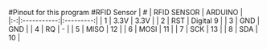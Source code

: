 #Pinout for this program
#RFID Sensor
| # | RFID SENSOR |  ARDUINO  |
|:-:|:-----------:|:---------:|
| 1 |     3.3V    |    3.3V   |
| 2 |     RST     | Digital 9 |
| 3 |     GND     |    GND    |
| 4 |      RQ     |     -     |
| 5 |     MISO    |     12    |
| 6 |     MOSI    |     11    |
| 7 |     SCK     |     13    |
| 8 |     SDA     |     10    |